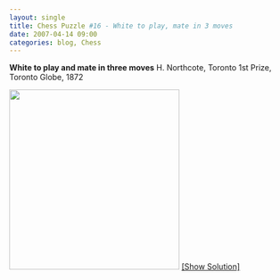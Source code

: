 ```yaml
---
layout: single
title: Chess Puzzle #16 - White to play, mate in 3 moves
date: 2007-04-14 09:00
categories: blog, Chess
---
```

<strong>White to play and mate in three moves</strong>
H. Northcote, Toronto 1st Prize, Toronto Globe, 1872

<a href="/?p=176">
<img src="http://www.abluestar.com/scripts/chess_image.php?ff=6B1/1b5n/7B/1pN2R2/2pkp2Q/4p3/K1P3q1/8" height="323" width="305" /></a>
<!--more--><a href="javascript:ReverseContentDisplay('chess_solution')">[Show Solution]</a>
<p id="chess_solution" style="clear: both; padding: 5px; display: none">1. Qf2 eÃ—f2 2. Bd2 Or QÃ—f2 2. Bg7* Or Qg5 2. c3</p>
